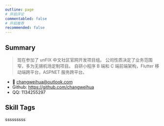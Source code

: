 ```yaml
---
outline: page
# 开启评论
commentabled: false
# 开启推荐
recommended: false
---
```


## Summary ##

> 现在参加了 unFIX 中文社区官网开发项目组。
> 公司性质决定了业务范围窄，多为无锡机场定制项目。
> 自研小程序 B 端和 C 端前端架构，Flutter 移动端跨平台，ASPNET 服务跨平台。

- :e-mail: changweihua@outlook.com
- Github: https://github.com/changweihua
- QQ: 1134255297

## Skill Tags ##

<a-tag>sssssssss</a-tag>
